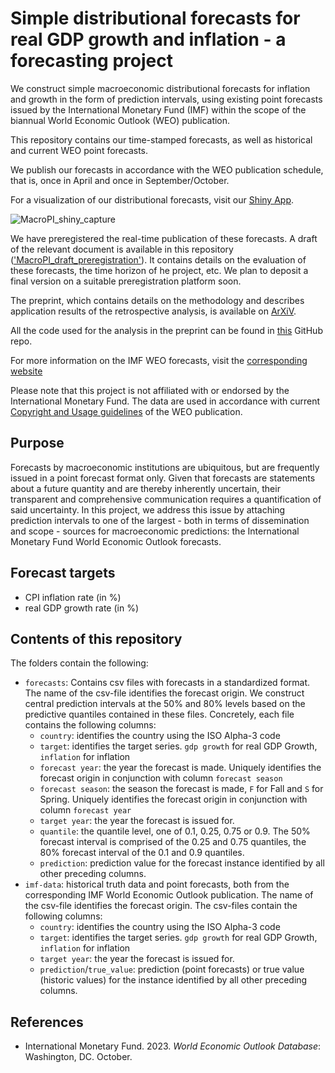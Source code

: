 # Simple distributional forecasts for real GDP growth and inflation - a forecasting project

We construct simple macroeconomic distributional forecasts for inflation and growth in the form of prediction intervals, using existing point forecasts issued by the International Monetary Fund (IMF) within the scope of the biannual World Economic Outlook (WEO) publication. 

This repository contains our time-stamped forecasts, as well as historical and current WEO point forecasts. 

We publish our forecasts in accordance with the WEO publication schedule, that is, once in April and once in September/October.

For a visualization of our distributional forecasts, visit our [Shiny App](https://probability-forecasting.shinyapps.io/macropi/). 

![MacroPI_shiny_capture](https://github.com/user-attachments/assets/894b4b3b-428f-4e18-8319-7ff180046876)

We have preregistered the real-time publication of these forecasts. A draft of the relevant document is available in this repository (['MacroPI_draft_preregistration'](https://github.com/KITmetricslab/MacroPI/blob/main/MacroPI_draft_preregistration.pdf)). It contains details on the evaluation of these forecasts, the time horizon of he project, etc. We plan to deposit a final version on a suitable preregistration platform soon.

The preprint, which contains details on the methodology and describes application results of the retrospective analysis, is available on [ArXiV](https://arxiv.org/abs/2408.08304). 

All the code used for the analysis in the preprint can be found in [this](https://github.com/fredbec/uqimf) GitHub repo.


For more information on the IMF WEO forecasts, visit the [corresponding website](https://www.imf.org/en/Publications/WEO/frequently-asked-questions)

Please note that this project is not affiliated with or endorsed by the International Monetary Fund. The data are used in accordance with current [Copyright and Usage guidelines](https://www.imf.org/external/terms.htm) of the WEO publication. 


## Purpose 

Forecasts by macroeconomic institutions are ubiquitous, but are frequently issued in a point forecast format only. Given that forecasts are statements about a future quantity and are thereby inherently uncertain, their transparent and comprehensive communication requires a quantification of said uncertainty. In this project, we address this issue by attaching prediction intervals to one of the largest - both in terms of dissemination and scope - sources for macroeconomic predictions: the International Monetary Fund World Economic Outlook forecasts.

## Forecast targets

- CPI inflation rate (in %)
- real GDP growth rate (in %)

## Contents of this repository
The folders contain the following:

* `forecasts`: Contains csv files with forecasts in a standardized format. The name of the csv-file identifies the forecast origin. We construct central prediction intervals at the 50% and 80% levels based on the predictive quantiles contained in these files. Concretely, each file contains the following columns:
	* `country`: identifies the country using the ISO Alpha-3 code
	* `target`: identifies the target series. `gdp growth` for real GDP Growth, `inflation` for inflation 
	* `forecast year`: the year the forecast is made. Uniquely identifies the forecast origin in conjunction with column `forecast season`
	* `forecast season`: the season the forecast is made, `F` for Fall and `S` for Spring. Uniquely identifies the forecast origin in conjunction with column `forecast year`
	* `target year`: the year the forecast is issued for.
	* `quantile`: the quantile level, one of 0.1, 0.25, 0.75 or 0.9. The 50% forecast interval is comprised of the 0.25 and 0.75 quantiles, the 80% forecast interval of the 0.1 and 0.9 quantiles.
	* `prediction`: prediction value for the forecast instance identified by all other preceding columns. 
* `imf-data`: historical truth data and point forecasts, both from the corresponding IMF World Economic Outlook publication. The name of the csv-file identifies the forecast origin. The csv-files contain the following columns:
	* `country`: identifies the country using the ISO Alpha-3 code
	* `target`: identifies the target series. `gdp growth` for real GDP Growth, `inflation` for inflation 
	* `target year`: the year the forecast is issued for.
	* `prediction`/`true_value`: prediction (point forecasts) or true value (historic values) for the instance identified by all other preceding columns.

## References
- International Monetary Fund. 2023. *World Economic Outlook Database*: Washington, DC. October.
